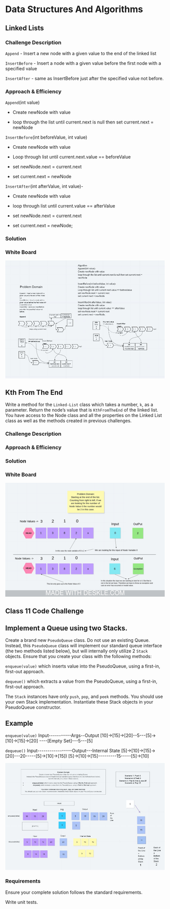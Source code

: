 # Data Structures And Algorithms

## Linked Lists

### Challenge Description

`Append` - Insert a new node with a given value to the end of the linked list

`InsertBefore` - Insert a node with a given value before the first node with a specified value

`InsertAfter` - same as InsertBefore just after the specified value not before.

### Approach & Efficiency

`Append`(int value)

* Create newNode with value

* loop through the list until current.next is null then set current.next = newNode

`InsertBefore`(int beforeValue, int value)

* Create newNode with value

* Loop through list until current.next.value == beforeValue

* set newNode.next = current.next

* set current.next = newNode

`InsertAfter`(int afterValue, int value)-

* Create newNode with value

* loop through list until current.value == afterValue

* set newNode.next = current.next

* set current.next = newNode;

### Solution

### White Board

![LinkedList](DsaAssets/LinkedList.Append.Insert.JPG)

## Kth From The End

Write a method for the `Linked-List` class which takes a number, `k`, as a parameter. Return the node’s value that is `KthFromTheEnd` of the linked list. You have access to the Node class and all the properties on the Linked List class as well as the methods created in previous challenges.

### Challenge Description

<!-- Description of the challenge -->

### Approach & Efficiency

<!-- What approach did you take? Why? What is the Big O space/time for this approach? -->

### Solution

### White Board

![KFromTheEnd](DsaAssets/KFromEndOfList.jpeg)

## Class 11 Code Challenge

## Implement a Queue using two Stacks.

Create a brand new `PseudoQueue` class. Do not use an existing Queue. Instead, this `PseudoQueue` class will implement our standard queue interface (the two methods listed below), but will internally only utilize 2 `Stack` objects. Ensure that you create your class with the following methods:

`enqueue(value)` which inserts value into the PseudoQueue, using a first-in, first-out approach.

`dequeue()` which extracts a value from the PseudoQueue, using a first-in, first-out approach.

The `Stack` instances have only `push`, `pop`, and `peek` methods. You should use your own Stack implementation. Instantiate these Stack objects in your PseudoQueue constructor.

## Example

`enqueue(value)`
Input-----------Args--Output
[10]->[15]->[20]--5---[5]->[10]->[15]->[20]
----[Empty Set]---5---[5]

`dequeue()`
Input-----------------Output---Internal State
[5]->[10]->[15]->[20]---20-----[5]->[10]->[15])
[5]->[10]->[15]---------15-----[5]->[10]

![LinkedList](DsaAssets/CodeChallenge11.JPG)

### Requirements

Ensure your complete solution follows the standard requirements.

Write unit tests.